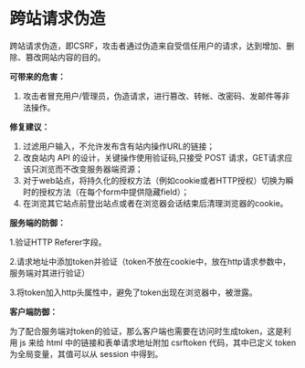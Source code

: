 # 跨站请求伪造

跨站请求伪造，即CSRF，攻击者通过伪造来自受信任用户的请求，达到增加、删除、篡改网站内容的目的。

**可带来的危害：**

1. 攻击者冒充用户/管理员，伪造请求，进行篡改、转帐、改密码、发邮件等非法操作。

**修复建议：**

1. 过滤用户输入，不允许发布含有站内操作URL的链接；
2. 改良站内 API 的设计，关键操作使用验证码,只接受 POST 请求，GET请求应该只浏览而不改变服务器端资源；
3. 对于web站点，将持久化的授权方法（例如cookie或者HTTP授权）切换为瞬时的授权方法（在每个form中提供隐藏field）；
4. 在浏览其它站点前登出站点或者在浏览器会话结束后清理浏览器的cookie。

**服务端的防御：**

1.验证HTTP Referer字段。

2.请求地址中添加token并验证（token不放在cookie中，放在http请求参数中，服务端对其进行验证）

3.将token加入http头属性中，避免了token出现在浏览器中，被泄露。

**客户端防御：**

为了配合服务端对token的验证，那么客户端也需要在访问时生成token，这是利用 js 来给 html 中的链接和表单请求地址附加 csrftoken 代码，其中已定义 token 为全局变量，其值可以从 session 中得到。